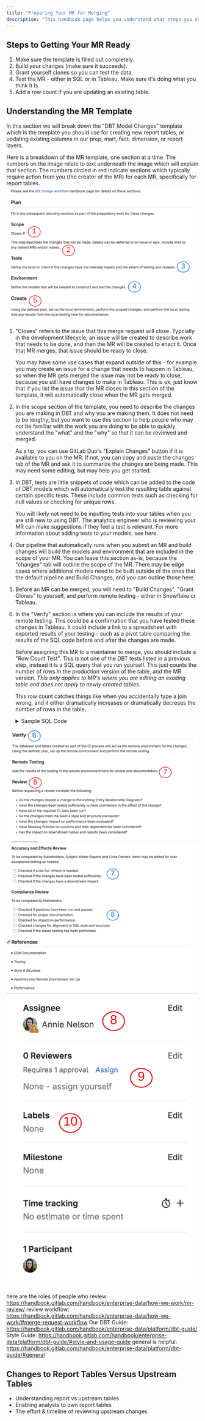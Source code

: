 ```yaml
---
title: "Preparing Your MR for Merging"
description: "This handbook page helps you understand what steps you should take to get your MR ready to assign to an analytics engineer and to get it ready to merge."
---
```

## Steps to Getting Your MR Ready

1. Make sure the template is filled out completely.
2. Build your changes (make sure it succeeds).
3. Grant yourself clones so you can test the data.
4. Test the MR - either in SQL or in Tableau. Make sure it's doing what you think it is.
5. Add a row count if you are updating an existing table.

## Understanding the MR Template

In this section we will break down the "DBT Model Changes" template which is the template you should use for creating new report tables, or updating existing columns in our prep, mart, fact, dimension, or report layers.

Here is a breakdown of the MR template, one section at a time. The numbers on the image relate to text underneath the image which will explain that section. The numbers circled in red indicate sections which typically require action from you (the creator of the MR) for each MR, specifically for report tables.
![MR 1](/static/images/handbook/enterprise-data/platform/tableau/mr-template-1.png)

1. "Closes" refers to the issue that this merge request will close. Typcially in the development lifecycle, an issue will be created to describe work that needs to be done, and then the MR will be created to enact it. Once that MR merges, that issue should be ready to close.

    You may have some use cases that expand outside of this - for example you may create an issue for a change that needs to happen in Tableau, so when the MR gets merged the issue may not be ready to close, because you still have changes to make in Tableau. This is ok, just know that if you list the issue that the MR closes in this section of the template, it will automatically close when the MR gets merged.

2. In the scope section of the template, you need to describe the changes you are making in DBT and why you are making them. It does not need to be lengthy, but you want to use this section to help people who may not be familiar with the work you are doing to be able to quickly understand the "what" and the "why" so that it can be reviewed and merged.
    
    As a tip, you can use GitLab Duo's "Explain Changes" button if it is available to you on the MR. If not, you can copy and paste the changes tab of the MR and ask it to summarize the changes are being made. This may need some editing, but may help you get started.

3. In DBT, tests are little snippets of code which can be added to the code of DBT models which will automatically test the resulting table against certain specific tests. These include common tests such as checking for null values or checking for unique rows.

    You will likely not need to be inputting tests into your tables when you are still new to using DBT. The analytics engineer who is reviewing your MR can make suggestions if they feel a test is relevant. For more information about adding tests to your models, see here.

4. Our pipeline that automatically runs when you submit an MR and build changes will build the models and environment that are included in the scope of your MR. You can leave this section as-is, because the "changes" tab will outline the scope of the MR. There may be edge cases where additional models need to be built outside of the ones that the default pipeline and Build Changes, and you can outline those here.

5. Before an MR can be merged, you will need to "Build Changes", "Grant Clones" to yourself, and perform remote testing - either in Snowflake or Tableau. 

6. In the "Verify" section is where you can include the results of your remote testing. This could be a confirmation that you have tested these changes in Tableau. It could include a link to a spreadsheet with exported results of your testing - such as a pivot table comparing the results of the SQL code before and after the changes are made.

    Before assigning this MR to a maintainer to merge, you should include a "Row Count Test". This is not one of the DBT tests listed in a previous step, instead it is a SQL query that you run yourself. This just counts the number of rows in the production version of the table, and the MR version. _This only applies to MR's where you are editing an existing table and does not apply to newly created tables_.

    This row count catches things like when you accidentally type a join wrong, and it either dramatically increases or dramatically decreses the number of rows in the table. 

    <details>
    <summary>Sample SQL Code</summary>
    ```
    SELECT
        COUNT(*) as row_count,
        'prod' as source
    FROM prod.your_schema.your_table_name

    UNION ALL

    SELECT 
        COUNT(*) as row_count,
        'MR' as source
    FROM "your-mr-branch-name".your_schema.your_table_name
    ```
    </details>

![MR 2](/static/images/handbook/enterprise-data/platform/tableau/mr-template-2.png)
![MR 3](/static/images/handbook/enterprise-data/platform/tableau/mr-template-3.png)
![MR 4](/static/images/handbook/enterprise-data/platform/tableau/mr-template-4.png)

here are the roles of people who review: https://handbook.gitlab.com/handbook/enterprise-data/how-we-work/mr-review/ 
review workflow: https://handbook.gitlab.com/handbook/enterprise-data/how-we-work/#merge-request-workflow 
Our DBT Guide: https://handbook.gitlab.com/handbook/enterprise-data/platform/dbt-guide/ 
Style Guide: https://handbook.gitlab.com/handbook/enterprise-data/platform/dbt-guide/#style-and-usage-guide 
general is helpful: https://handbook.gitlab.com/handbook/enterprise-data/platform/dbt-guide/#general 

## Changes to Report Tables Versus Upstream Tables

- Understanding report vs upstream tables
- Enabling analysts to own report tables
- The effort & timeline of reviewing upstream changes